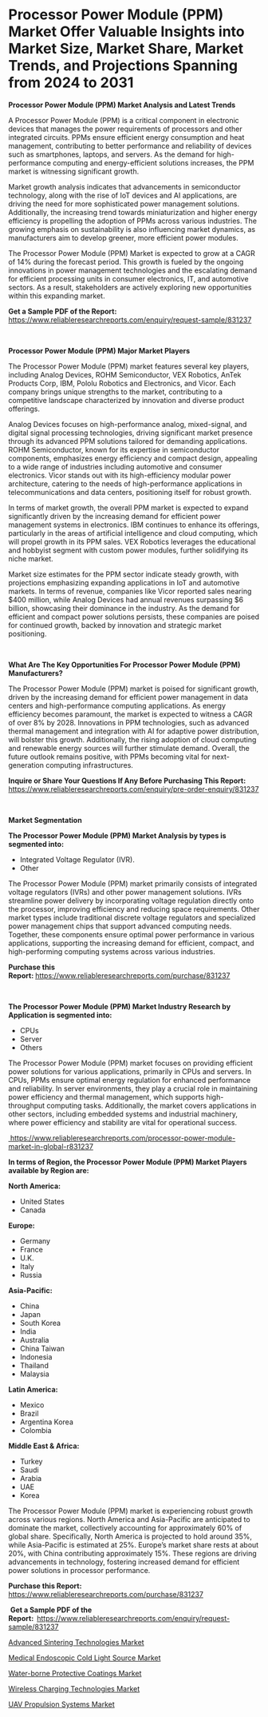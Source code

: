 <p><h1>Processor Power Module (PPM) Market Offer Valuable Insights into Market Size, Market Share, Market Trends, and Projections Spanning from 2024 to 2031</h1></p><p><strong>Processor Power Module (PPM) Market Analysis and Latest Trends</strong></p>
<p><p>A Processor Power Module (PPM) is a critical component in electronic devices that manages the power requirements of processors and other integrated circuits. PPMs ensure efficient energy consumption and heat management, contributing to better performance and reliability of devices such as smartphones, laptops, and servers. As the demand for high-performance computing and energy-efficient solutions increases, the PPM market is witnessing significant growth.</p><p>Market growth analysis indicates that advancements in semiconductor technology, along with the rise of IoT devices and AI applications, are driving the need for more sophisticated power management solutions. Additionally, the increasing trend towards miniaturization and higher energy efficiency is propelling the adoption of PPMs across various industries. The growing emphasis on sustainability is also influencing market dynamics, as manufacturers aim to develop greener, more efficient power modules.</p><p>The Processor Power Module (PPM) Market is expected to grow at a CAGR of 14% during the forecast period. This growth is fueled by the ongoing innovations in power management technologies and the escalating demand for efficient processing units in consumer electronics, IT, and automotive sectors. As a result, stakeholders are actively exploring new opportunities within this expanding market.</p></p>
<p><strong>Get a Sample PDF of the Report:&nbsp;</strong> <a href="https://www.reliableresearchreports.com/enquiry/request-sample/831237?utm_campaign=13&utm_medium=2&utm_source=Github&utm_content=ia&utm_term=18122024&utm_id=processor-power-module-ppm">https://www.reliableresearchreports.com/enquiry/request-sample/831237</a></p>
<p>&nbsp;</p>
<p><strong>Processor Power Module (PPM) Major Market Players</strong></p>
<p><p>The Processor Power Module (PPM) market features several key players, including Analog Devices, ROHM Semiconductor, VEX Robotics, AnTek Products Corp, IBM, Pololu Robotics and Electronics, and Vicor. Each company brings unique strengths to the market, contributing to a competitive landscape characterized by innovation and diverse product offerings.</p><p>Analog Devices focuses on high-performance analog, mixed-signal, and digital signal processing technologies, driving significant market presence through its advanced PPM solutions tailored for demanding applications. ROHM Semiconductor, known for its expertise in semiconductor components, emphasizes energy efficiency and compact design, appealing to a wide range of industries including automotive and consumer electronics. Vicor stands out with its high-efficiency modular power architecture, catering to the needs of high-performance applications in telecommunications and data centers, positioning itself for robust growth.</p><p>In terms of market growth, the overall PPM market is expected to expand significantly driven by the increasing demand for efficient power management systems in electronics. IBM continues to enhance its offerings, particularly in the areas of artificial intelligence and cloud computing, which will propel growth in its PPM sales. VEX Robotics leverages the educational and hobbyist segment with custom power modules, further solidifying its niche market.</p><p>Market size estimates for the PPM sector indicate steady growth, with projections emphasizing expanding applications in IoT and automotive markets. In terms of revenue, companies like Vicor reported sales nearing $400 million, while Analog Devices had annual revenues surpassing $6 billion, showcasing their dominance in the industry. As the demand for efficient and compact power solutions persists, these companies are poised for continued growth, backed by innovation and strategic market positioning.</p></p>
<p>&nbsp;</p>
<p><strong>What Are The Key Opportunities For Processor Power Module (PPM) Manufacturers?</strong></p>
<p><p>The Processor Power Module (PPM) market is poised for significant growth, driven by the increasing demand for efficient power management in data centers and high-performance computing applications. As energy efficiency becomes paramount, the market is expected to witness a CAGR of over 8% by 2028. Innovations in PPM technologies, such as advanced thermal management and integration with AI for adaptive power distribution, will bolster this growth. Additionally, the rising adoption of cloud computing and renewable energy sources will further stimulate demand. Overall, the future outlook remains positive, with PPMs becoming vital for next-generation computing infrastructures.</p></p>
<p><strong>Inquire or Share Your Questions If Any Before Purchasing This Report:</strong> <a href="https://www.reliableresearchreports.com/enquiry/pre-order-enquiry/831237?utm_campaign=13&utm_medium=2&utm_source=Github&utm_content=ia&utm_term=18122024&utm_id=processor-power-module-ppm">https://www.reliableresearchreports.com/enquiry/pre-order-enquiry/831237</a></p>
<p>&nbsp;</p>
<p><strong>Market Segmentation</strong></p>
<p><strong>The Processor Power Module (PPM) Market Analysis by types is segmented into:</strong></p>
<p><ul><li>Integrated Voltage Regulator (IVR).</li><li>Other</li></ul></p>
<p><p>The Processor Power Module (PPM) market primarily consists of integrated voltage regulators (IVRs) and other power management solutions. IVRs streamline power delivery by incorporating voltage regulation directly onto the processor, improving efficiency and reducing space requirements. Other market types include traditional discrete voltage regulators and specialized power management chips that support advanced computing needs. Together, these components ensure optimal power performance in various applications, supporting the increasing demand for efficient, compact, and high-performing computing systems across various industries.</p></p>
<p><strong>Purchase this Report:&nbsp;</strong><a href="https://www.reliableresearchreports.com/purchase/831237?utm_campaign=13&utm_medium=2&utm_source=Github&utm_content=ia&utm_term=18122024&utm_id=processor-power-module-ppm">https://www.reliableresearchreports.com/purchase/831237</a></p>
<p>&nbsp;</p>
<p><strong>The Processor Power Module (PPM) Market Industry Research by Application is segmented into:</strong></p>
<p><ul><li>CPUs</li><li>Server</li><li>Others</li></ul></p>
<p><p>The Processor Power Module (PPM) market focuses on providing efficient power solutions for various applications, primarily in CPUs and servers. In CPUs, PPMs ensure optimal energy regulation for enhanced performance and reliability. In server environments, they play a crucial role in maintaining power efficiency and thermal management, which supports high-throughput computing tasks. Additionally, the market covers applications in other sectors, including embedded systems and industrial machinery, where power efficiency and stability are vital for operational success.</p></p>
<p><a href="https://www.reliableresearchreports.com/processor-power-module-market-in-global-r831237?utm_campaign=13&utm_medium=2&utm_source=Github&utm_content=ia&utm_term=18122024&utm_id=processor-power-module-ppm">&nbsp;https://www.reliableresearchreports.com/processor-power-module-market-in-global-r831237</a></p>
<p><strong>In terms of Region, the Processor Power Module (PPM) Market Players available by Region are:</strong></p>
<p>
    <p> <strong> North America: </strong>
        <ul>
            <li>United States</li>
            <li>Canada</li>
        </ul>
        </p> 
    <p> <strong> Europe: </strong>
        <ul>
            <li>Germany</li>
            <li>France</li>
            <li>U.K.</li>
            <li>Italy</li>
            <li>Russia</li>
        </ul>
        </p> 
    <p> <strong> Asia-Pacific: </strong>
        <ul>
            <li>China</li>
            <li>Japan</li>
            <li>South Korea</li>
            <li>India</li>
            <li>Australia</li>
            <li>China Taiwan</li>
            <li>Indonesia</li>
            <li>Thailand</li>
            <li>Malaysia</li>
        </ul>
        </p> 
    <p> <strong> Latin America: </strong>
        <ul>
            <li>Mexico</li>
            <li>Brazil</li>
            <li>Argentina Korea</li>
            <li>Colombia</li>
        </ul>
        </p> 
    <p> <strong> Middle East & Africa: </strong>
        <ul>
            <li>Turkey</li>
            <li>Saudi</li>
            <li>Arabia</li>
            <li>UAE</li>
            <li>Korea</li>
        </ul>
    </p>
    </p>
<p><p>The Processor Power Module (PPM) market is experiencing robust growth across various regions. North America and Asia-Pacific are anticipated to dominate the market, collectively accounting for approximately 60% of global share. Specifically, North America is projected to hold around 35%, while Asia-Pacific is estimated at 25%. Europe’s market share rests at about 20%, with China contributing approximately 15%. These regions are driving advancements in technology, fostering increased demand for efficient power solutions in processor performance.</p></p>
<p><strong>Purchase this Report: </strong><a href="https://www.reliableresearchreports.com/purchase/831237?utm_campaign=13&utm_medium=2&utm_source=Github&utm_content=ia&utm_term=18122024&utm_id=processor-power-module-ppm">https://www.reliableresearchreports.com/purchase/831237</a></p>
<p>&nbsp;<strong>Get a Sample PDF of the Report:&nbsp;&nbsp;</strong><a href="https://www.reliableresearchreports.com/enquiry/request-sample/831237?utm_campaign=13&utm_medium=2&utm_source=Github&utm_content=ia&utm_term=18122024&utm_id=processor-power-module-ppm">https://www.reliableresearchreports.com/enquiry/request-sample/831237</a></p>
<p><strong></strong></p>
<p><p><a href="https://www.linkedin.com/pulse/advanced-sintering-technologies-growth-trends-projected-123-jycee?utm_campaign=13&utm_medium=2&utm_source=Github&utm_content=ia&utm_term=18122024&utm_id=processor-power-module-ppm">Advanced Sintering Technologies Market</a></p><p><a href="https://github.com/MariaWashington76/Market-Research-Report-List-1/blob/main/medical-endoscopic-cold-light-source-market.md?utm_campaign=13&utm_medium=2&utm_source=Github&utm_content=ia&utm_term=18122024&utm_id=processor-power-module-ppm">Medical Endoscopic Cold Light Source Market</a></p><p><a href="https://github.com/MarciaRunte/Market-Research-Report-List-1/blob/main/water-borne-protective-coatings-market.md?utm_campaign=13&utm_medium=2&utm_source=Github&utm_content=ia&utm_term=18122024&utm_id=processor-power-module-ppm">Water-borne Protective Coatings Market</a></p><p><a href="https://www.linkedin.com/pulse/wireless-charging-technologies-market-expansion-comprehensive-ojane?utm_campaign=13&utm_medium=2&utm_source=Github&utm_content=ia&utm_term=18122024&utm_id=processor-power-module-ppm">Wireless Charging Technologies Market</a></p><p><a href="https://www.linkedin.com/pulse/rising-uav-propulsion-systems-market-key-drivers-89-cagr-s56ue?utm_campaign=13&utm_medium=2&utm_source=Github&utm_content=ia&utm_term=18122024&utm_id=processor-power-module-ppm">UAV Propulsion Systems Market</a></p></p>